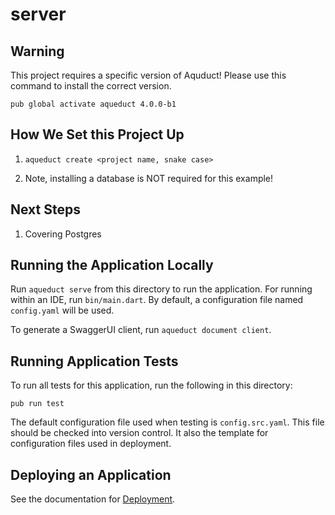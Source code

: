 # server

## Warning

This project requires a specific version of Aquduct! Please use this command to install the correct version.

`pub global activate aqueduct 4.0.0-b1`

## How We Set this Project Up

1. `aqueduct create <project name, snake case>`

2. Note, installing a database is NOT required for this example!

## Next Steps

1. Covering Postgres

## Running the Application Locally

Run `aqueduct serve` from this directory to run the application. For running within an IDE, run `bin/main.dart`. By default, a configuration file named `config.yaml` will be used.

To generate a SwaggerUI client, run `aqueduct document client`.

## Running Application Tests

To run all tests for this application, run the following in this directory:

```
pub run test
```

The default configuration file used when testing is `config.src.yaml`. This file should be checked into version control. It also the template for configuration files used in deployment.

## Deploying an Application

See the documentation for [Deployment](https://aqueduct.io/docs/deploy/).
